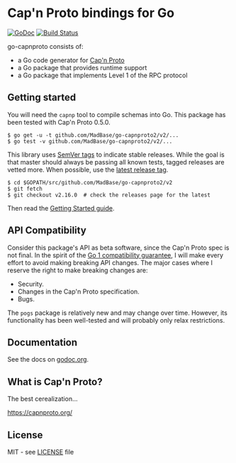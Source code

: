 # Cap'n Proto bindings for Go

[![GoDoc](https://godoc.org/github.com/MadBase/go-capnproto2/v2?status.svg)][godoc]
[![Build Status](https://travis-ci.org/capnproto/go-capnproto2.svg?branch=master)][travis]

go-capnproto consists of:
- a Go code generator for [Cap'n Proto](https://capnproto.org/)
- a Go package that provides runtime support
- a Go package that implements Level 1 of the RPC protocol

[godoc]: https://godoc.org/github.com/MadBase/go-capnproto2/v2
[travis]: https://travis-ci.org/capnproto/go-capnproto2

## Getting started

You will need the `capnp` tool to compile schemas into Go.
This package has been tested with Cap'n Proto 0.5.0.

```
$ go get -u -t github.com/MadBase/go-capnproto2/v2/...
$ go test -v github.com/MadBase/go-capnproto2/v2/...
```

This library uses [SemVer tags][] to indicate stable releases.
While the goal is that master should always be passing all known tests, tagged releases are vetted more.
When possible, use the [latest release tag](https://github.com/capnproto/go-capnproto2/releases).

```
$ cd $GOPATH/src/github.com/MadBase/go-capnproto2/v2
$ git fetch
$ git checkout v2.16.0  # check the releases page for the latest
```

Then read the [Getting Started guide][].

[SemVer tags]: http://semver.org/
[Getting Started guide]: https://github.com/capnproto/go-capnproto2/wiki/Getting-Started

## API Compatibility

Consider this package's API as beta software, since the Cap'n Proto spec is not final.
In the spirit of the [Go 1 compatibility guarantee][gocompat], I will make every effort to avoid making breaking API changes.
The major cases where I reserve the right to make breaking changes are:

- Security.
- Changes in the Cap'n Proto specification.
- Bugs.

The `pogs` package is relatively new and may change over time.
However, its functionality has been well-tested and will probably only relax restrictions.

[gocompat]: https://golang.org/doc/go1compat

## Documentation

See the docs on [godoc.org][godoc].

## What is Cap'n Proto?

The best cerealization...

https://capnproto.org/

## License

MIT - see [LICENSE][] file

[LICENSE]: https://github.com/capnproto/go-capnproto2/blob/master/LICENSE
